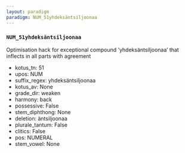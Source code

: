 ```yaml
---
layout: paradigm
paradigm: NUM_51yhdeksäntsiljoonaa
---
```

### ` NUM_51yhdeksäntsiljoonaa `

Optimisation hack for exceptional compound ’yhdeksäntsiljoonaa’ that inflects in all parts with agreement
* kotus_tn: 51
* upos: NUM
* suffix_regex: yhdeksäntsiljoonaa
* kotus_av: None
* grade_dir: weaken
* harmony: back
* possessive: False
* stem_diphthong: None
* deletion: äntsiljoonaa
* plurale_tantum: False
* clitics: False
* pos: NUMERAL
* stem_vowel: None
